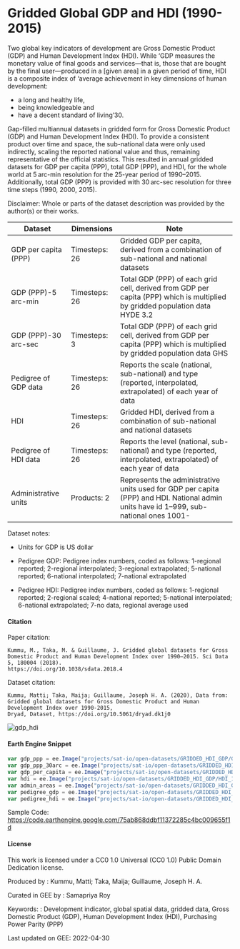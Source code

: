 # Gridded Global GDP and HDI (1990-2015)

Two global key indicators of development are Gross Domestic Product (GDP) and Human Development Index (HDI). While ‘GDP measures the monetary value of final goods and services—that is, those that are bought by the final user—produced in a [given area] in a given period of time, HDI is a composite index of ‘average achievement in key dimensions of human development:

* a long and healthy life,
* being knowledgeable and
* have a decent standard of living’30.

Gap-filled multiannual datasets in gridded form for Gross Domestic Product (GDP) and Human Development Index (HDI). To provide a consistent product over time and space, the sub-national data were only used indirectly, scaling the reported national value and thus, remaining representative of the official statistics. This resulted in annual gridded datasets for GDP per capita (PPP), total GDP (PPP), and HDI, for the whole world at 5 arc-min resolution for the 25-year period of 1990–2015. Additionally, total GDP (PPP) is provided with 30 arc-sec resolution for three time steps (1990, 2000, 2015).

Disclaimer: Whole or parts of the dataset description was provided by the author(s) or their works.

|Dataset             |Dimensions   |Note                                                                                                                                  |
|--------------------|-------------|--------------------------------------------------------------------------------------------------------------------------------------|
|GDP per capita (PPP)|Timesteps: 26|Gridded GDP per capita, derived from a combination of sub-national and national datasets                                              |
|GDP (PPP)-5 arc-min |Timesteps: 26|Total GDP (PPP) of each grid cell, derived from GDP per capita (PPP) which is multiplied by gridded population data HYDE 3.2          |
|GDP (PPP)-30 arc-sec|Timesteps: 3 |Total GDP (PPP) of each grid cell, derived from GDP per capita (PPP) which is multiplied by gridded population data GHS               |
|Pedigree of GDP data|Timesteps: 26|Reports the scale (national, sub-national) and type (reported, interpolated, extrapolated) of each year of data                       |
|HDI                 |Timesteps: 26|Gridded HDI, derived from a combination of sub-national and national datasets                                                         |
|Pedigree of HDI data|Timesteps: 26|Reports the level (national, sub-national) and type (reported, interpolated, extrapolated) of each year of data                       |
|Administrative units|Products: 2  |Represents the administrative units used for GDP per capita (PPP) and HDI. National admin units have id 1–999, sub-national ones 1001-|

Dataset notes:

* Units for GDP is US dollar

* Pedigree GDP:  Pedigree index numbers, coded as follows: 1-regional reported; 2-regional interpolated; 3-regional extrapolated; 5-national reported; 6-national interpolated; 7-national extrapolated

* Pedigree HDI: Pedigree index numbers, coded as follows: 1-regional reported; 2-regional scaled; 4-national reported; 5-national interpolated; 6-national extrapolated; 7-no data, regional average used

#### Citation 

Paper citation:

```
Kummu, M., Taka, M. & Guillaume, J. Gridded global datasets for Gross Domestic Product and Human Development Index over 1990–2015. Sci Data 5, 180004 (2018).
https://doi.org/10.1038/sdata.2018.4
```


Dataset citation: 

```
Kummu, Matti; Taka, Maija; Guillaume, Joseph H. A. (2020), Data from: Gridded global datasets for Gross Domestic Product and Human Development Index over 1990-2015,
Dryad, Dataset, https://doi.org/10.5061/dryad.dk1j0
```

![gdp_hdi](https://user-images.githubusercontent.com/6677629/168412311-8e1de844-298e-4c4f-8ffc-2ce38963f70c.gif)


#### Earth Engine Snippet

```js
var gdp_ppp = ee.Image("projects/sat-io/open-datasets/GRIDDED_HDI_GDP/GDP_PPP_1990_2015_5arcmin_v2");
var gdp_ppp_30arc = ee.Image("projects/sat-io/open-datasets/GRIDDED_HDI_GDP/GDP_PPP_30arcsec_v3");
var gdp_per_capita = ee.Image("projects/sat-io/open-datasets/GRIDDED_HDI_GDP/GDP_per_capita_PPP_1990_2015_v2");
var hdi = ee.Image("projects/sat-io/open-datasets/GRIDDED_HDI_GDP/HDI_1990_2015_v2");
var admin_areas = ee.Image("projects/sat-io/open-datasets/GRIDDED_HDI_GDP/admin_areas_GDP_HDI");
var pedigree_gdp = ee.Image("projects/sat-io/open-datasets/GRIDDED_HDI_GDP/pedigree_GDP_per_capita_PPP_1990_2015_v2");
var pedigree_hdi = ee.Image("projects/sat-io/open-datasets/GRIDDED_HDI_GDP/pedigree_HDI_1990_2015_v2");
```

Sample Code: https://code.earthengine.google.com/75ab868ddbf11372285c4bc009655f1d


#### License
This work is licensed under a CC0 1.0 Universal (CC0 1.0) Public Domain Dedication license.

Produced by : Kummu, Matti; Taka, Maija; Guillaume, Joseph H. A.

Curated in GEE by : Samapriya Roy

Keywords: : Development indicator, global spatial data, gridded data, Gross Domestic Product (GDP), Human Development Index (HDI), Purchasing Power Parity (PPP)

Last updated on GEE: 2022-04-30
